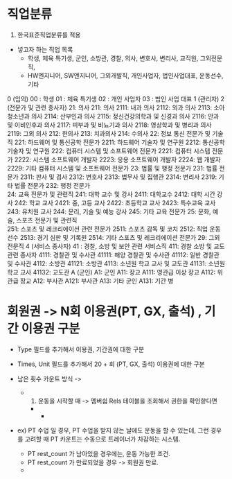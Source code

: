 
# 직업분류

1. 한국표준직업분류를 적용

- 넣고자 하는 직업 목록
	- 학생, 체육 특기생, 군인, 소방관, 경찰, 의사, 변호사, 변리사, 교직원, 그외전문직,
	- HW엔지니어, SW엔지니어, 그외개발직, 개인사업자, 법인사업대표, 운동선수, 기타

0 (임의)
  00 : 학생
  01 : 체육 특기생
  02 : 개인 사업자
  03 : 법인 사업 대표
1 (관리자)
2 (전문가 및 관련 종사자)
  21: 의사
    211: 의사
      2111: 내과 의사
      2112: 외과 의사
      2113: 소아청소년과 의사
      2114: 산부인과 의사
      2115: 정신건강의학과 및 신경과 의사
      2116: 안과 및 이비인후과 의사
      2117: 피부과 및 비뇨기과 의사
      2118: 영상학과 및 병리과 의사
      2119: 그외 의사
    212: 한의사
    213: 치과의사
    214: 수의사
  22: 정보 통신 전문가 및 기술직
    221: 하드웨어 및 통신공학 전문가
      2211: 하드웨어 기술자 및 연구원
      2212: 통신공학 기술자 및 연구원
    222: 컴퓨터 시스템 및 소프트웨어 전문가
      2221: 컴퓨터 시스템 전문가
      2222: 시스템 소프트웨어 개발자
      2223: 응용 소프트웨어 개발자
      2224: 웹 개발자
      2229: 기타 컴퓨터 시스템 및 소프트웨어 전문가
  23: 법률 및 행정 전문가
    231: 법률 전문가
      2311: 판사 및 검사
      2312: 변호사
      2313: 법무사 및 집행관
      2314: 변리사
      2319: 기타 법률 전문가
    232: 행정 전문가  
  24: 교육 전문가 및 관련직
    241: 대학 교수 및 강사
      2411: 대학교수
      2412: 대학 시간 강사
    242: 학교 교사
      2421: 중, 고등 교사
      2422: 초등학교 교사
      2423: 특수교육 교사
    243: 유치원 교사
    244: 문리, 기술 및 예능 강사
    245: 기타 교육 전문가
  25: 문화, 예술, 스포츠 전문가 및 관련직  
    251: 스포츠 및 레크리에이션 관련 전문가
      2511: 스포츠 감독 및 코치
      2512: 직업 운동선수
      2513: 경기 심판 및 기록원
      2514: 기타 스포츠 및 레크리에이션 전문가
  29: 그외 전문직
4 (서비스 종사자)
  41 : 경찰, 소방 및 보안 관련 서비스직
    411: 경찰 소방 및 교도 관련 종사자
      4111: 경찰관 및 수사관
        41111: 해양 경찰관 및 수사관
        41112: 일반 경찰관 및 수사관
      4112: 소방관
	41121: 소방관
      4113: 소년원 학교 교사 및 교도관
	41131: 소년원 학교 교사
	41132: 교도관
A (군인)
  A1: 군인
    A11: 장교
	A111: 영관급 이상 장교
	A112: 위관급 장교
    A12: 부사관
	A121: 부사관
    A13: 기타 군인
	A131: 기간 병


# 회원권 -> N회 이용권(PT, GX, 출석) , 기간 이용권 구분 

- Type 필드를 추가해서 이용권, 기간권에 대한 구분
- Times, Unit 필드를 추가해서 20 + 회 (PT, GX, 출석) 이용권에 대한 구분

- 남은 횟수 카운트 방식 -> 
	- 1. 운동을 시작할 때 -> 멤버쉽 Rels 테이블을 조회해서 권한을 확인핟다면
		- - 
- ex) PT 수업 일 경우, PT 수업을 받지 않는 날에도 운동을 할 수 있는데, 그런 경우를 고려할 때 PT 카운트는 수동으로 트레이너가 차감하는 시스템. 
	- PT rest_count 가 남아있을 경우에는, 운동 가능한 조건. 
	- PT rest_count 가 만료되었을 경우 -> 회원권 만료.
	- 